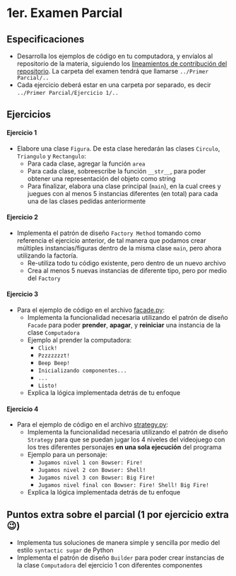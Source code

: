 # 1er. Examen Parcial

## Especificaciones

* Desarrolla los ejemplos de código en tu computadora, y envíalos al repositorio de la materia, siguiendo los [lineamientos de contribución del repositorio](https://github.com/AnhellO/DAS_Sistemas#contributing). La carpeta del examen tendrá que llamarse `../Primer Parcial/..`
* Cada ejercicio deberá estar en una carpeta por separado, es decir `../Primer Parcial/Ejercicio 1/..`

## Ejercicios

#### Ejercicio 1

* Elabore una clase `Figura`. De esta clase heredarán las clases `Circulo`, `Triangulo` y `Rectangulo`:
  * Para cada clase, agregar la función `area`
  * Para cada clase, sobreescribe la función `__str__`, para poder obtener una representación del objeto como string
  * Para finalizar, elabora una clase principal (`main`), en la cual crees y juegues con al menos 5 instancias diferentes (en total) para cada una de las clases pedidas anteriormente

#### Ejercicio 2

* Implementa el patrón de diseño `Factory Method` tomando como referencia el ejercicio anterior, de tal manera que podamos crear múltiples instancias/figuras dentro de la misma clase `main`, pero ahora utilizando la factoría.
  * Re-utiliza todo tu código existente, pero dentro de un nuevo archivo
  * Crea al menos 5 nuevas instancias de diferente tipo, pero por medio del `Factory`

#### Ejercicio 3

* Para el ejemplo de código en el archivo [facade.py](facade.py):
  * Implementa la funcionalidad necesaria utilizando el patrón de diseño `Facade` para poder **prender**, **apagar**, y **reiniciar** una instancia de la clase `Computadora`
  * Ejemplo al prender la computadora:
    * `Click!`
    * `Pzzzzzzzt!`
    * `Beep Beep!`
    * `Inicializando componentes...`
    * `...`
    * `Listo!`
  * Explica la lógica implementada detrás de tu enfoque

#### Ejercicio 4

* Para el ejemplo de código en el archivo [strategy.py](strategy.py):
  * Implementa la funcionalidad necesaria utilizando el patrón de diseño `Strategy` para que se puedan jugar los 4 niveles del videojuego con los tres diferentes personajes **en una sola ejecución** del programa
  * Ejemplo para un personaje:
    * `Jugamos nivel 1 con Bowser: Fire!`
    * `Jugamos nivel 2 con Bowser: Shell!`
    * `Jugamos nivel 3 con Bowser: Big Fire!`
    * `Jugamos nivel final con Bowser: Fire! Shell! Big Fire!`
  * Explica la lógica implementada detrás de tu enfoque

## Puntos extra sobre el parcial (1 por ejercicio extra :wink:)

* Implementa tus soluciones de manera simple y sencilla por medio del estilo `syntactic sugar` de Python
* Implementa el patrón de diseño `Builder` para poder crear instancias de la clase `Computadora` del ejercicio 1 con diferentes componentes